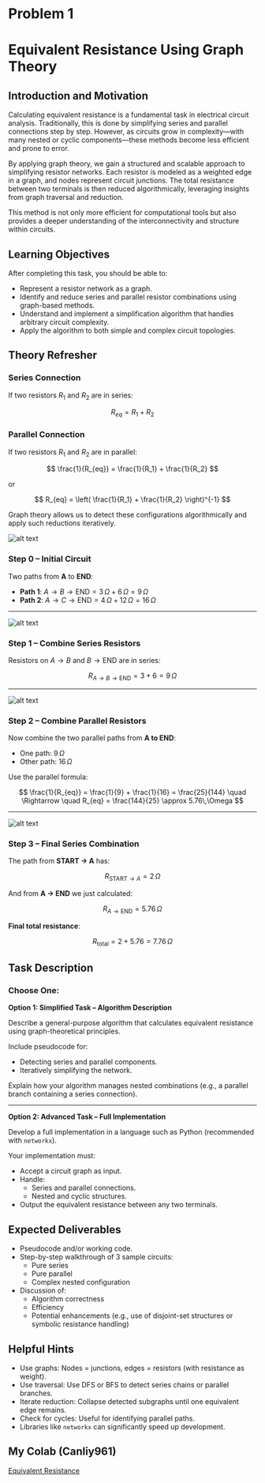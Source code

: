 # Problem 1
# Equivalent Resistance Using Graph Theory

## Introduction and Motivation

Calculating equivalent resistance is a fundamental task in electrical circuit analysis. Traditionally, this is done by simplifying series and parallel connections step by step. However, as circuits grow in complexity—with many nested or cyclic components—these methods become less efficient and prone to error.

By applying graph theory, we gain a structured and scalable approach to simplifying resistor networks. Each resistor is modeled as a weighted edge in a graph, and nodes represent circuit junctions. The total resistance between two terminals is then reduced algorithmically, leveraging insights from graph traversal and reduction.

This method is not only more efficient for computational tools but also provides a deeper understanding of the interconnectivity and structure within circuits.

## Learning Objectives

After completing this task, you should be able to:

- Represent a resistor network as a graph.
- Identify and reduce series and parallel resistor combinations using graph-based methods.
- Understand and implement a simplification algorithm that handles arbitrary circuit complexity.
- Apply the algorithm to both simple and complex circuit topologies.

## Theory Refresher

### Series Connection

If two resistors $R_1$ and $R_2$ are in series:

$$
R_{eq} = R_1 + R_2
$$

### Parallel Connection

If two resistors $R_1$ and $R_2$ are in parallel:

$$
\frac{1}{R_{eq}} = \frac{1}{R_1} + \frac{1}{R_2}
$$

or

$$
R_{eq} = \left( \frac{1}{R_1} + \frac{1}{R_2} \right)^{-1}
$$

Graph theory allows us to detect these configurations algorithmically and apply such reductions iteratively.

![alt text](image-13.png)

### Step 0 – Initial Circuit

Two paths from **A** to **END**:

- **Path 1**: $A \rightarrow B \rightarrow \text{END} = 3\,\Omega + 6\,\Omega = 9\,\Omega$
- **Path 2**: $A \rightarrow C \rightarrow \text{END} = 4\,\Omega + 12\,\Omega = 16\,\Omega$

---

![alt text](image-14.png)

### Step 1 – Combine Series Resistors

Resistors on $A \rightarrow B$ and $B \rightarrow \text{END}$ are in series:

$$
R_{A\rightarrow B\rightarrow \text{END}} = 3 + 6 = 9\,\Omega
$$

---

![alt text](image-15.png)

### Step 2 – Combine Parallel Resistors

Now combine the two parallel paths from **A to END**:

- One path: $9\,\Omega$
- Other path: $16\,\Omega$

Use the parallel formula:

$$
\frac{1}{R_{eq}} = \frac{1}{9} + \frac{1}{16} = \frac{25}{144}
\quad \Rightarrow \quad
R_{eq} = \frac{144}{25} \approx 5.76\,\Omega
$$

---

![alt text](image-16.png)

### Step 3 – Final Series Combination

The path from **START → A** has:

$$
R_{\text{START} \rightarrow A} = 2\,\Omega
$$

And from **A → END** we just calculated:

$$
R_{A \rightarrow \text{END}} = 5.76\,\Omega
$$

**Final total resistance**:

$$
R_{\text{total}} = 2 + 5.76 = 7.76\,\Omega
$$

## Task Description

### Choose One:

**Option 1: Simplified Task – Algorithm Description**

Describe a general-purpose algorithm that calculates equivalent resistance using graph-theoretical principles.

Include pseudocode for:

- Detecting series and parallel components.
- Iteratively simplifying the network.

Explain how your algorithm manages nested combinations (e.g., a parallel branch containing a series connection).

---

**Option 2: Advanced Task – Full Implementation**

Develop a full implementation in a language such as Python (recommended with `networkx`).

Your implementation must:

- Accept a circuit graph as input.
- Handle:
  - Series and parallel connections.
  - Nested and cyclic structures.
- Output the equivalent resistance between any two terminals.

## Expected Deliverables

- Pseudocode and/or working code.
- Step-by-step walkthrough of 3 sample circuits:
  - Pure series
  - Pure parallel
  - Complex nested configuration
- Discussion of:
  - Algorithm correctness
  - Efficiency
  - Potential enhancements (e.g., use of disjoint-set structures or symbolic resistance handling)

## Helpful Hints

- Use graphs: Nodes = junctions, edges = resistors (with resistance as weight).
- Use traversal: Use DFS or BFS to detect series chains or parallel branches.
- Iterate reduction: Collapse detected subgraphs until one equivalent edge remains.
- Check for cycles: Useful for identifying parallel paths.
- Libraries like `networkx` can significantly speed up development.

## My Colab (Canliy961)

[Equivalent Resistance](https://colab.research.google.com/drive/1WQOjRSSeJFwXCIz9FGuK2AYQrQzfH3Tc#scrollTo=aX2vbhOwus2n)

